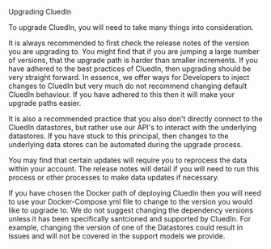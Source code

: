 Upgrading CluedIn

To upgrade CluedIn, you will need to take many things into consideration. 

It is always recommended to first check the release notes of the version you are upgrading to. You might find that if you are jumping a large number of versions, that the upgrade path is harder than smaller increments. If you have adhered to the best practices of CluedIn, then upgrading should be very straight forward. In essence, we offer ways for Developers to inject changes to CluedIn but very much do not recommend changing default CluedIn behaviour. If you have adhered to this then it will make your upgrade paths easier. 

It is also a recommended practice that you also don't directly connect to the CluedIn datastores, but rather use our API's to interact with the underlying datastores. If you have stuck to this principal, then changes to the underlying data stores can be automated during the upgrade process. 

You may find that certain updates will require you to reprocess the data within your account. The release notes will detail if you will need to run this process or other processes to make data updates if necessary. 

If you have chosen the Docker path of deploying CluedIn then you will need to use your Docker-Compose.yml file to change to the version you would like to upgrade to. We do not suggest changing the dependency versions unless it has been specifically santcioned and supported by CluedIn. For example, changing the version of one of the Datastores could result in issues and will not be covered in the support models we provide. 